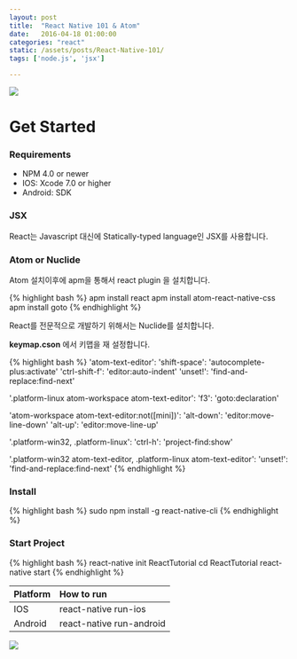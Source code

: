 ```yaml
---
layout: post
title:  "React Native 101 & Atom"
date:   2016-04-18 01:00:00
categories: "react"
static: /assets/posts/React-Native-101/
tags: ['node.js', 'jsx']

---
```


<img src="{{ page.static }}react-native-logo.jpg" class="img-responsive img-rounded">

# Get Started

### Requirements

* NPM 4.0 or newer
* IOS: Xcode 7.0 or higher
* Android: SDK

### JSX

React는 Javascript 대신에 Statically-typed language인 JSX를 사용합니다.

### Atom or Nuclide

Atom 설치이후에 apm을 통해서 react plugin 을 설치합니다.

{% highlight bash %}
apm install react
apm install atom-react-native-css
apm install goto
{% endhighlight %}

React를 전문적으로 개발하기 위해서는 Nuclide를 설치합니다.<br>

**keymap.cson** 에서 키맵을 재 설정합니다.

{% highlight bash %}
'atom-text-editor':
  'shift-space': 'autocomplete-plus:activate'
  'ctrl-shift-f': 'editor:auto-indent'
  'unset!': 'find-and-replace:find-next'

'.platform-linux atom-workspace atom-text-editor':
  'f3': 'goto:declaration'

'atom-workspace atom-text-editor:not([mini])':
  'alt-down': 'editor:move-line-down'
  'alt-up': 'editor:move-line-up'

'.platform-win32, .platform-linux':
  'ctrl-h': 'project-find:show'

'.platform-win32 atom-text-editor, .platform-linux atom-text-editor':
  'unset!': 'find-and-replace:find-next'
{% endhighlight %}




### Install

{% highlight bash %}
sudo npm install -g react-native-cli
{% endhighlight %}

### Start Project

{% highlight bash %}
react-native init ReactTutorial
cd ReactTutorial
react-native start
{% endhighlight %}

| Platform | How to run |
|:---------|:-----------|
| IOS | react-native run-ios | |
| Android | react-native run-android | 핸드폰 흔들고 -> Dev Settings ->  Host, Port를 변경 <br>(이때 http://는 붙이지 않습니다.)|

<img src="{{ page.static }}first_capture.png" class="img-responsive img-rounded">